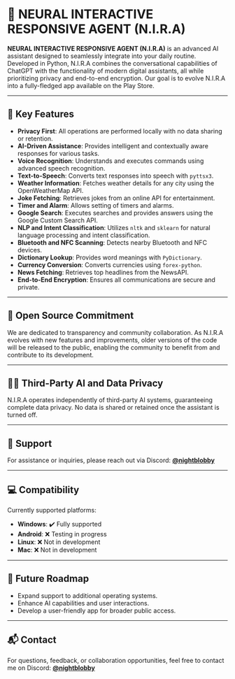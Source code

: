 # 🤖 NEURAL INTERACTIVE RESPONSIVE AGENT (N.I.R.A)

**NEURAL INTERACTIVE RESPONSIVE AGENT (N.I.R.A)** is an advanced AI assistant designed to seamlessly integrate into your daily routine. Developed in Python, N.I.R.A combines the conversational capabilities of ChatGPT with the functionality of modern digital assistants, all while prioritizing privacy and end-to-end encryption. Our goal is to evolve N.I.R.A into a fully-fledged app available on the Play Store.

---

## 🌟 Key Features

- **Privacy First**: All operations are performed locally with no data sharing or retention.
- **AI-Driven Assistance**: Provides intelligent and contextually aware responses for various tasks.
- **Voice Recognition**: Understands and executes commands using advanced speech recognition.
- **Text-to-Speech**: Converts text responses into speech with `pyttsx3`.
- **Weather Information**: Fetches weather details for any city using the OpenWeatherMap API.
- **Joke Fetching**: Retrieves jokes from an online API for entertainment.
- **Timer and Alarm**: Allows setting of timers and alarms.
- **Google Search**: Executes searches and provides answers using the Google Custom Search API.
- **NLP and Intent Classification**: Utilizes `nltk` and `sklearn` for natural language processing and intent classification.
- **Bluetooth and NFC Scanning**: Detects nearby Bluetooth and NFC devices.
- **Dictionary Lookup**: Provides word meanings with `PyDictionary`.
- **Currency Conversion**: Converts currencies using `forex-python`.
- **News Fetching**: Retrieves top headlines from the NewsAPI.
- **End-to-End Encryption**: Ensures all communications are secure and private.

---

## 📢 Open Source Commitment

We are dedicated to transparency and community collaboration. As N.I.R.A evolves with new features and improvements, older versions of the code will be released to the public, enabling the community to benefit from and contribute to its development.

---

## 🧑‍💻 Third-Party AI and Data Privacy

N.I.R.A operates independently of third-party AI systems, guaranteeing complete data privacy. No data is shared or retained once the assistant is turned off.

---

## 🦺 Support

For assistance or inquiries, please reach out via Discord: **[@nightblobby](https://discord.com/users/nightblobby)**

---

## 💻 Compatibility

Currently supported platforms:
- **Windows**: ✔️ Fully supported
- **Android**: ❌ Testing in progress
- **Linux**: ❌ Not in development
- **Mac**: ❌ Not in development

---

## 🚀 Future Roadmap

- Expand support to additional operating systems.
- Enhance AI capabilities and user interactions.
- Develop a user-friendly app for broader public access.

---

## 📬 Contact

For questions, feedback, or collaboration opportunities, feel free to contact me on Discord: **[@nightblobby](https://discord.com/users/nightblobby)**
